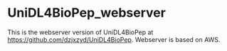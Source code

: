 # UniDL4BioPep_webserver
This is the webserver version of UniDL4BioPep at https://github.com/dzjxzyd/UniDL4BioPep.
Webserver is based on AWS.
